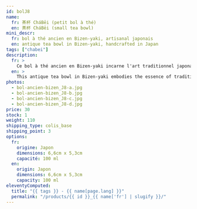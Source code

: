 ```yaml
---
id: bolJ8
name:
  fr: 茶杯 CháBēi (petit bol à thé)
  en: 茶杯 CháBēi (small tea bowl)
mini_descr:
  fr: bol à thé ancien en Bizen-yaki, artisanal japonais
  en: antique tea bowl in Bizen-yaki, handcrafted in Japan
tags: ["chabei"]
description:
  fr: >
    Ce bol à thé ancien en Bizen-yaki incarne l'art traditionnel japonais. Sa patine naturelle, fruit du temps et de la cuisson au feu de bois,<!--more--> lui confère un caractère unique. Un objet chargé d'histoire, idéal pour une expérience de thé empreinte d’authenticité.
  en: >
    This antique tea bowl in Bizen-yaki embodies the essence of traditional Japanese craftsmanship. Its natural patina, shaped by time and wood-fired kilns,<!--more--> gives it a unique character. A piece rich in history, perfect for an authentic tea experience.
photos:
  - bol-ancien-bizen_J8-a.jpg
  - bol-ancien-bizen_J8-b.jpg
  - bol-ancien-bizen_J8-c.jpg
  - bol-ancien-bizen_J8-d.jpg
price: 30
stock: 1
weight: 110
shipping_type: colis_base
shipping_point: 3
options:
  fr:
    origine: Japon
    dimensions: 6,6cm x 5,3cm
    capacité: 100 ml
  en:
    origin: Japon
    dimensions: 6,6cm x 5,3cm
    capacity: 100 ml
eleventyComputed:
  title: "{{ tags }} - {{ name[page.lang] }}"
  permalink: "/products/{{ id }}_{{ name['fr'] | slugify }}/"
---
```

